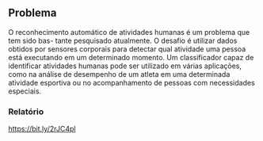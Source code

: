 ## Problema 
O reconhecimento automático de atividades humanas é um problema que tem sido bas-
tante pesquisado atualmente. O desafio é utilizar dados obtidos por sensores corporais para
detectar qual atividade uma pessoa está executando em um determinado momento. Um
classificador capaz de identificar atividades humanas pode ser utilizado em várias aplicações,
como na análise de desempenho de um atleta em uma determinada atividade esportiva ou
no acompanhamento de pessoas com necessidades especiais.

### Relatório
https://bit.ly/2rJC4pl
